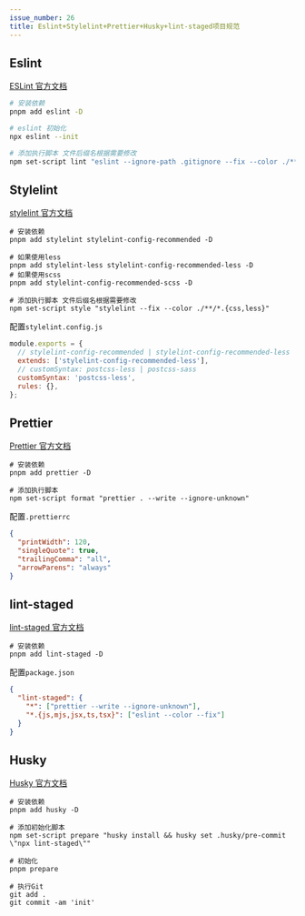 ```yaml
---
issue_number: 26
title: Eslint+Stylelint+Prettier+Husky+lint-staged项目规范
---
```


## **Eslint**

[ESLint 官方文档](https://cn.eslint.org/docs/user-guide/configuring)

```bash
# 安装依赖
pnpm add eslint -D

# eslint 初始化
npx eslint --init

# 添加执行脚本 文件后缀名根据需要修改
npm set-script lint "eslint --ignore-path .gitignore --fix --color ./**/*.{js,jsx,ts,tsx}"
```

## **Stylelint**

[stylelint 官方文档](https://stylelint.io/user-guide/get-started)

```shell
# 安装依赖
pnpm add stylelint stylelint-config-recommended -D

# 如果使用less
pnpm add stylelint-less stylelint-config-recommended-less -D
# 如果使用scss
pnpm add stylelint-config-recommended-scss -D

# 添加执行脚本 文件后缀名根据需要修改
npm set-script style "stylelint --fix --color ./**/*.{css,less}"
```

配置`stylelint.config.js`

```javascript
module.exports = {
  // stylelint-config-recommended | stylelint-config-recommended-less | stylelint-config-recommended-scss
  extends: ['stylelint-config-recommended-less'],
  // customSyntax: postcss-less | postcss-sass
  customSyntax: 'postcss-less',
  rules: {},
};
```

## **Prettier**

[Prettier 官方文档](https://prettier.io/docs/en/options.html)

```shell
# 安装依赖
pnpm add prettier -D

# 添加执行脚本
npm set-script format "prettier . --write --ignore-unknown"
```

配置`.prettierrc`

```json
{
  "printWidth": 120,
  "singleQuote": true,
  "trailingComma": "all",
  "arrowParens": "always"
}
```

## **lint-staged**

[lint-staged 官方文档](https://github.com/okonet/lint-staged)

```shell
# 安装依赖
pnpm add lint-staged -D
```

配置`package.json`

```json
{
  "lint-staged": {
    "*": ["prettier --write --ignore-unknown"],
    "*.{js,mjs,jsx,ts,tsx}": ["eslint --color --fix"]
  }
}
```

## **Husky**

[Husky 官方文档](https://github.com/typicode/husky)

```shell
# 安装依赖
pnpm add husky -D

# 添加初始化脚本
npm set-script prepare "husky install && husky set .husky/pre-commit \"npx lint-staged\""

# 初始化
pnpm prepare

# 执行Git
git add .
git commit -am 'init'
```
